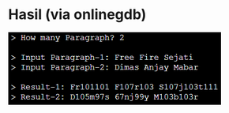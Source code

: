 # Hasil (via onlinegdb)

<img src="https://github.com/syauqqii/Exam-UTS/blob/main/1/Screenshot%20(61).png" alt="banner"></img>
